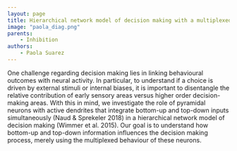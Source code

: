 ```yaml
---
layout: page
title: Hierarchical network model of decision making with a multiplexed neural code in the sensory circuit
image: "paola_diag.png"
parents:
    - Inhibition
authors:
    - Paola Suarez
---
```

One challenge regarding decision making lies in linking behavioural outcomes with neural activity. In particular, to understand if a choice is driven by external stimuli or internal biases, it is important to disentangle the relative contribution of early sensory areas versus higher order decision-making areas. With this in mind, we investigate the role of pyramidal neurons with active dendrites that integrate bottom-up and top-down inputs simultaneously (Naud & Sprekeler 2018) in a hierarchical network model of decision making (Wimmer et al. 2015). Our goal is to understand how bottom-up and top-down information influences the decision making process, merely using the multiplexed behaviour of these neurons.
